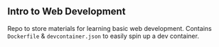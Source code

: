 ## Intro to Web Development

Repo to store materials for learning basic web development. Contains `Dockerfile` & `devcontainer.json` to easily spin up a dev container.
